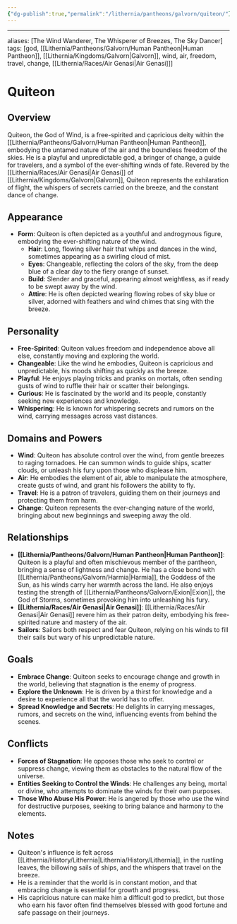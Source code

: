 ```yaml
---
{"dg-publish":true,"permalink":"/lithernia/pantheons/galvorn/quiteon/"}
---
```



---
aliases: [The Wind Wanderer, The Whisperer of Breezes, The Sky Dancer]
tags: [god, [[Lithernia/Pantheons/Galvorn/Human Pantheon\|Human Pantheon]], [[Lithernia/Kingdoms/Galvorn\|Galvorn]], wind, air, freedom, travel, change, [[Lithernia/Races/Air Genasi\|Air Genasi]]]


# Quiteon

## Overview

Quiteon, the God of Wind, is a free-spirited and capricious deity within the [[Lithernia/Pantheons/Galvorn/Human Pantheon\|Human Pantheon]], embodying the untamed nature of the air and the boundless freedom of the skies. He is a playful and unpredictable god, a bringer of change, a guide for travelers, and a symbol of the ever-shifting winds of fate. Revered by the [[Lithernia/Races/Air Genasi\|Air Genasi]] of [[Lithernia/Kingdoms/Galvorn\|Galvorn]], Quiteon represents the exhilaration of flight, the whispers of secrets carried on the breeze, and the constant dance of change. 

## Appearance

* **Form**: Quiteon is often depicted as a youthful and androgynous figure, embodying the ever-shifting nature of the wind.
    * **Hair**:  Long, flowing silver hair that whips and dances in the wind, sometimes appearing as a swirling cloud of mist.
    * **Eyes**:  Changeable, reflecting the colors of the sky, from the deep blue of a clear day to the fiery orange of sunset.
    * **Build**:  Slender and graceful, appearing almost weightless, as if ready to be swept away by the wind.
    * **Attire**:  He is often depicted wearing flowing robes of sky blue or silver, adorned with feathers and wind chimes that sing with the breeze.

## Personality

* **Free-Spirited**: Quiteon values freedom and independence above all else, constantly moving and exploring the world.
* **Changeable**:  Like the wind he embodies, Quiteon is capricious and unpredictable, his moods shifting as quickly as the breeze.
* **Playful**:  He enjoys playing tricks and pranks on mortals, often sending gusts of wind to ruffle their hair or scatter their belongings.
* **Curious**: He is fascinated by the world and its people, constantly seeking new experiences and knowledge.
* **Whispering**:  He is known for whispering secrets and rumors on the wind, carrying messages across vast distances.

## Domains and Powers

* **Wind**:  Quiteon has absolute control over the wind, from gentle breezes to raging tornadoes. He can summon winds to guide ships, scatter clouds, or unleash his fury upon those who displease him.
* **Air**: He embodies the element of air, able to manipulate the atmosphere, create gusts of wind, and grant his followers the ability to fly.
* **Travel**:  He is a patron of travelers, guiding them on their journeys and protecting them from harm.
* **Change**:  Quiteon represents the ever-changing nature of the world, bringing about new beginnings and sweeping away the old.

## Relationships

* **[[Lithernia/Pantheons/Galvorn/Human Pantheon\|Human Pantheon]]**: Quiteon is a playful and often mischievous member of the pantheon, bringing a sense of lightness and change. He has a close bond with [[Lithernia/Pantheons/Galvorn/Harmia\|Harmia]], the Goddess of the Sun, as his winds carry her warmth across the land. He also enjoys testing the strength of [[Lithernia/Pantheons/Galvorn/Exion\|Exion]], the God of Storms, sometimes provoking him into unleashing his fury. 
* **[[Lithernia/Races/Air Genasi\|Air Genasi]]**:  [[Lithernia/Races/Air Genasi\|Air Genasi]] revere him as their patron deity, embodying his free-spirited nature and mastery of the air. 
* **Sailors**: Sailors both respect and fear Quiteon, relying on his winds to fill their sails but wary of his unpredictable nature. 

## Goals

* **Embrace Change**: Quiteon seeks to encourage change and growth in the world, believing that stagnation is the enemy of progress.
* **Explore the Unknown**: He is driven by a thirst for knowledge and a desire to experience all that the world has to offer.
* **Spread Knowledge and Secrets**:  He delights in carrying messages, rumors, and secrets on the wind, influencing events from behind the scenes.

## Conflicts

* **Forces of Stagnation**: He opposes those who seek to control or suppress change, viewing them as obstacles to the natural flow of the universe.
* **Entities Seeking to Control the Winds**: He challenges any being, mortal or divine, who attempts to dominate the winds for their own purposes. 
* **Those Who Abuse His Power**: He is angered by those who use the wind for destructive purposes, seeking to bring balance and harmony to the elements.

## Notes

* Quiteon's influence is felt across [[Lithernia/History/Lithernia\|Lithernia/History/Lithernia]], in the rustling leaves, the billowing sails of ships, and the whispers that travel on the breeze. 
* He is a reminder that the world is in constant motion, and that embracing change is essential for growth and progress.
* His capricious nature can make him a difficult god to predict, but those who earn his favor often find themselves blessed with good fortune and safe passage on their journeys. 

